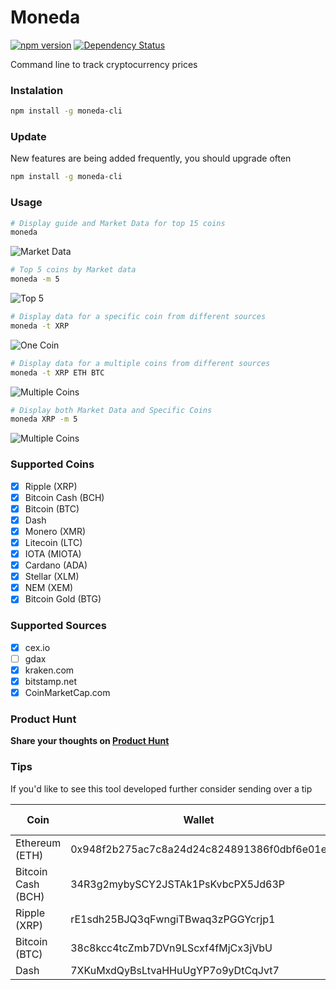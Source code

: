# Moneda
[![npm version](https://badge.fury.io/js/moneda-cli.svg)](https://badge.fury.io/js/moneda-cli)
[![Dependency Status](https://david-dm.org/hminaya/moneda-cli.svg)](https://david-dm.org/hminaya/moneda-cli.svg)

Command line to track cryptocurrency prices

### Instalation

```bash
npm install -g moneda-cli
```

### Update

New features are being added frequently, you should upgrade often

```bash
npm install -g moneda-cli
```

### Usage

```bash
# Display guide and Market Data for top 15 coins
moneda
```
![Market Data](https://github.com/hminaya/moneda-cli/raw/master/imgs/no-options.png)

```bash
# Top 5 coins by Market data
moneda -m 5
```
![Top 5](https://github.com/hminaya/moneda-cli/raw/master/imgs/top5.png)

```bash
# Display data for a specific coin from different sources
moneda -t XRP
```
![One Coin](https://github.com/hminaya/moneda-cli/raw/master/imgs/one-coin.png)

```bash
# Display data for a multiple coins from different sources
moneda -t XRP ETH BTC
```
![Multiple Coins](https://github.com/hminaya/moneda-cli/raw/master/imgs/tickers-3.png)


```bash
# Display both Market Data and Specific Coins
moneda XRP -m 5
```
![Multiple Coins](https://github.com/hminaya/moneda-cli/raw/master/imgs/advanced.png)



### Supported Coins
- [x] Ripple (XRP)
- [x] Bitcoin Cash (BCH)
- [x] Bitcoin (BTC)
- [x] Dash
- [x] Monero (XMR)
- [x] Litecoin (LTC)
- [x] IOTA (MIOTA)
- [x] Cardano (ADA)
- [x] Stellar (XLM)
- [x] NEM (XEM)
- [x] Bitcoin Gold (BTG)

### Supported Sources
- [x] cex.io
- [ ] gdax
- [x] kraken.com
- [x] bitstamp.net
- [x] CoinMarketCap.com

### Product Hunt
**Share your thoughts on [Product Hunt](https://www.producthunt.com/posts/moneda-cli)**

### Tips

If you'd like to see this tool developed further consider sending over a tip


| Coin               | Wallet                                     | Destination Tag |
|--------------------|--------------------------------------------|-----------------|
| Ethereum (ETH)     | 0x948f2b275ac7c8a24d24c824891386f0dbf6e01e |                 |
| Bitcoin Cash (BCH) | 34R3g2mybySCY2JSTAk1PsKvbcPX5Jd63P         |                 |
| Ripple (XRP)       | rE1sdh25BJQ3qFwngiTBwaq3zPGGYcrjp1         | 20293           |
| Bitcoin (BTC)      | 38c8kcc4tcZmb7DVn9LScxf4fMjCx3jVbU         |                 |
| Dash               | 7XKuMxdQyBsLtvaHHuUgYP7o9yDtCqJvt7         |                 |